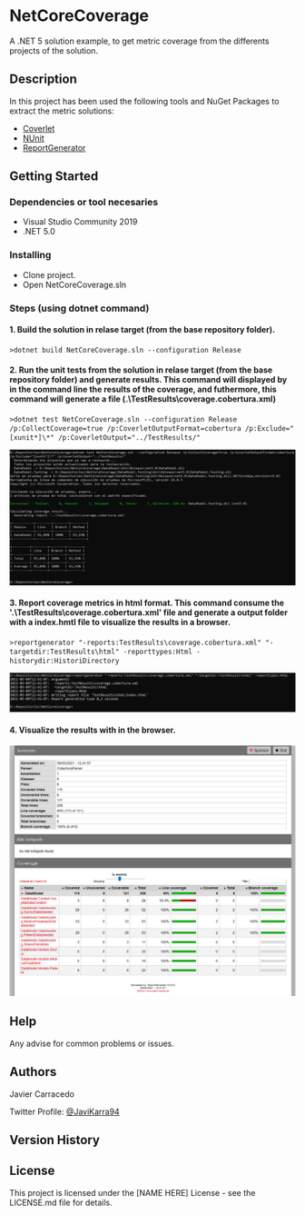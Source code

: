 # NetCoreCoverage
A .NET 5 solution example, to get metric coverage from the differents projects of the solution.

## Description

In this project has been used the following tools and NuGet Packages to extract the metric solutions:

- [Coverlet](https://github.com/coverlet-coverage/coverlet)
- [NUnit](https://github.com/nunit/nunit)
- [ReportGenerator](https://github.com/danielpalme/ReportGenerator)

## Getting Started

### Dependencies or tool necesaries

* Visual Studio Community 2019
* .NET 5.0

### Installing

* Clone project.
* Open NetCoreCoverage.sln


### Steps (using dotnet command)

#### 1. Build the solution in relase target (from the base repository folder).

```
>dotnet build NetCoreCoverage.sln --configuration Release
```

#### 2. Run the unit tests from the solution in relase target (from the base repository folder) and generate results. This command will displayed by in the command line the results of the coverage, and futhermore, this command will generate a file (.\TestResults\coverage.cobertura.xml)

```
>dotnet test NetCoreCoverage.sln --configuration Release /p:CollectCoverage=true /p:CoverletOutputFormat=cobertura /p:Exclude="[xunit*]\*" /p:CoverletOutput="../TestResults/"

```
![dotnet test](https://github.com/jke94/NetCoreCoverage/blob/dev/Images/dotnetTestsRun.PNG)

#### 3. Report coverage metrics in html format. This command consume the '.\TestResults\coverage.cobertura.xml' file and generate a output folder with a index.hmtl file to visualize the results in a browser.

```
>reportgenerator "-reports:TestResults\coverage.cobertura.xml" "-targetdir:TestResults\html" -reporttypes:Html -historydir:HistoriDirectory
```
![reportgenerator](https://github.com/jke94/NetCoreCoverage/blob/dev/Images/ReportGeneratorToolGenerateReport.PNG)

#### 4. Visualize the results with in the browser.
![reportgenerator](https://github.com/jke94/NetCoreCoverage/blob/dev/Images/ExampleOfReports.PNG)

## Help

Any advise for common problems or issues.


## Authors

Javier Carracedo 

Twitter Profile: [@JaviKarra94](https://twitter.com/JaviKarra94)

## Version History


## License

This project is licensed under the [NAME HERE] License - see the LICENSE.md file for details.
